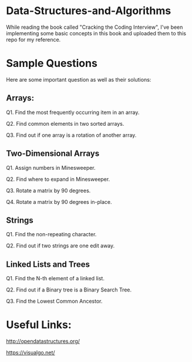 # Data-Structures-and-Algorithms
While reading the book called "Cracking the Coding Interview", I've been implementing some basic concepts in this book and uploaded them to this repo for my reference.

# Sample Questions
Here are some important question as well as their solutions:

## Arrays:
  Q1. Find the most frequently occurring item in an array.
  
  Q2. Find common elements in two sorted arrays.
  
  Q3. Find out if one array is a rotation of another array.

## Two-Dimensional Arrays
  Q1. Assign numbers in Minesweeper.
  
  Q2. Find where to expand in Minesweeper.
  
  Q3. Rotate a matrix by 90 degrees.
  
  Q4. Rotate a matrix by 90 degrees in-place.

## Strings
  Q1. Find the non-repeating character.
  
  Q2. Find out if two strings are one edit away.

## Linked Lists and Trees
  Q1. Find the N-th element of a linked list.
  
  Q2. Find out if a Binary tree is a Binary Search Tree.
  
  Q3. Find the Lowest Common Ancestor.

# Useful Links:
http://opendatastructures.org/

https://visualgo.net/
